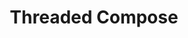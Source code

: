 ---
  id: "998"
  fieldLayoutId: "89"
  uid: "89beb1cd-8c75-4fa3-bd0a-2e3981fd5739"
  enabled: "1"
  archived: "0"
  dateCreated: "2018-02-20 23:34:32"
  dateUpdated: "2019-01-28 02:47:20"
  siteSettingsId: "998"
  slug: "threaded-compose"
  siteId: "1"
  uri: "patterns/web/entry/threaded-compose"
  enabledForSite: "1"
  sectionId: "2"
  typeId: "2"
  authorId: "1"
  postdateCreated: "2018-02-20 23:34:00"
  expirydateCreated: null
  contentId: "998"
  title: "Threaded Compose"
  field_allColorsComputed: null
  field_allColorsComputedIllustration: null
  field_allColorsComputedThumbnail: null
  field_appDescription: null
  field_appDescriptionSentiment: null
  field_audio: "0"
  field_authorFaq: null
  field_bgThumbPosition: "right center"
  field_body: null
  field_captureSize: null
  field_categoriesRaw: "adapting context,\npower user,"
  field_categoryInPlainText: null
  field_coldThumbTransform: null
  field_colorPalette: null
  field_contributorName: null
  field_contributorUrl: null
  field_coverColor: null
  field_dominantColor: null
  field_externalContributor: "0"
  field_fetchWebsiteData: null
  field_fullName: null
  field_gfycatSource: null
  field_gif: "0"
  field_gumletUrl: null
  field_gumletUrlNoPreParse: null
  field_howHelps: "<p><strong>Adapting Context and \"Power User\" Feature. </strong></p>\n<p>In the recent years, Twitter's user growth has stagnated. Many analysts blame this stagnation on the over-complex nature of the service and the lack of apparent value.<br />By providing features that allow users to enhance and 'supercharge' their usage of the platform, Twitter is hoping to get more engagement with current users and a better runway with new users.</p>\n<p>In this case, this feature helps users by adapting to their mind context and allowing them to bypass the constrained nature of the service (character limit). This solution helps them to mimic other engrained behaviors like \"texting\" and gives the user a path to add tweets in a more relaxed and natural way. <br />Power users on the other hand get a built-in flow for a behavior that is already established within the Twitter community (Tweetstorms).</p>"
  field_howWorks: "<p>When a Twitter user is composing a tweet, they will have two type of submission options after they are finished writing. <br />The main one is \"Tweet,\" which will automatically publish their tweet. <br />The second option is \"Add another tweet,\" which allows users to queue up that tweet and a start composing a new one. <br />A user can keep adding new tweets until they are satisfied with their tweet series. At this point, a user can submit the whole series by clicking the \"Tweet all\" button.<br />Their tweet series will then get published as a thread of tweets that can be browsed through a \"thread view\" or as individual timelined tweets that go one after each other.</p>"
  field_iconColors: null
  field_iconComputedColors: null
  field_illustrationSource: null
  field_imagePathRaw: "https://s3-us-west-2.amazonaws.com/waveguideio/captures/waves/twitter-thread.png"
  field_imageTextOcr: null
  field_depthArticleBody: null
  field_lpSentimentScore: null
  field_lpUrl: null
  field_mediaEmbed: "<figure><img src=\"{asset:2107:url||https://s3-us-west-2.amazonaws.com/waveguideio/captures/waves/twitter-thread.png}\" alt=\"\" /></figure>"
  field_mobileId: null
  field_mobileShotSrc: null
  field_newsObject: null
  field_pageFetchJsonString: null
  field_patternSrc: "Twitter"
  field_platformRaw: "Web"
  field_qualityDescription: null
  field_rawResponse: null
  field_readingDuration: null
  field_readingDurationSeconds: null
  field_readingEaseLevel: null
  field_readingEaseScore: null
  field_references: null
  field_screenshotColors: null
  field_screenshotComputedColors: null
  field_sourceFromArchive: null
  field_strategyDescription: null
  field_thumbColors: null
  field_thumbVideoUrl: ""
  field_webDescription: null
  field_webTitle: null
  field_what: "<p>This is a solution found in all Twitter clients. When a Twitter user is composing a tweet, they can either publish it right away or queue it in a series of tweets that can later be posted in a single submission. This behavior is known in the Twitter community as a \"Tweetstorm.\"</p>"
  root: null
  lft: null
  rgt: null
  level: null
  structureId: null
  layout: layouts/post.njk
---